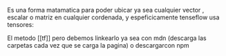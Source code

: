 Es una forma matamatica para poder ubicar ya sea cualquier vector , escalar o matriz en cualquier cordenada, y espeficicamente tenseflow usa tensores:

El metodo [[tf]] pero debemos linkearlo ya sea con mdn (descarga las carpetas cada vez que se carga la pagina)   o descargarcon npm